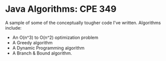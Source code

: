 Java Algorithms: CPE 349
=================================

A sample of some of the conceptually tougher code I've written.  Algorithms include:
 - An O(n^3) to O(n^2) optimization problem
 - A Greedy algorithm
 - A Dynamic Programming algorithm
 - A Branch & Bound algorithm.